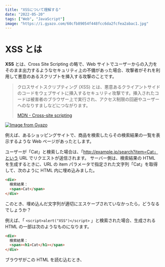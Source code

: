 ```yaml
---
title: "XSSについて理解する"
date: "2022-05-20"
tags: ["Web", "JavaScript"]
image: "https://i.gyazo.com/60cfb89054f448fcc6da2fcfea2abac1.jpg"
---
```


# XSS とは

**XSS** とは、Cross Site Scripting の略で、Web サイトでユーザーからの入力をそのまま出力するようなセキュリティ上の不備があった場合、攻撃者がそれを利用して悪意のあるスクリプトを挿入する攻撃のことです。

> クロスサイトスクリプティング (XSS) とは、悪意あるクライアントサイドのコードをウェブサイトに挿入するセキュリティ攻撃です。挿入されたコードは被害者のブラウザー上で実行され、アクセス制限の回避やユーザーへのなりすましなどにつながります。
>
> [MDN - Cross-site scripting](https://developer.mozilla.org/ja/docs/Glossary/Cross-site_scripting)

[![Image from Gyazo](https://i.gyazo.com/0e60470021d849a14500686c34bc3686.png)](https://gyazo.com/0e60470021d849a14500686c34bc3686)

例えば、あるショッピングサイトで、商品を検索したらその検索結果の一覧を表示するような Web ページがあったとします。

ユーザーが「Cat」と検索した場合は、「http://example.jp/search?item=Cat」という URL でリクエストが送信されます。
サーバー側は、検索結果の HTML を生成するときに、URL の item パラメータで指定された文字列「Cat」を取得して、次のように HTML 内に埋め込みました。

```html
<div>
  検索結果：
  <span>Cat</span>
</div>
```

このとき、埋め込んだ文字列が適切にエスケープされていなかったら，どうなるでしょうか？

例えば、「 `<script>alert("XSS")</script>` 」と検索された場合、生成される HTML の一部は次のようなものになります。

```html
<div>
  検索結果：
  <span><h1>Cat</h1></span>
</div>
```

ブラウザがこの HTML を読む込むとき、
